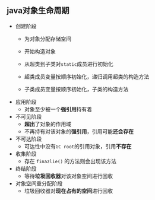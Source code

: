 ## java对象生命周期
* 创建阶段
    * 为对象分配存储空间
    
    * 开始构造对象
    * 从超类到子类对`static`成员进行初始化 
    * 超类成员变量按顺序初始化，递归调用超类的构造方法
    * 子类成员变量按顺序初始化，子类的构造方法
* 应用阶段
    * 对象至少被一个**强引用**持有着 
* 不可见阶段
    * **超出**了对象的作用域
    * 不再持有对该对象的**强引用**，引用可能**还会存在**
* 不可达阶段
    * 可达性中没有`GC root`的引用对象，引用**不存在**
* 收集阶段
    * 存在 `finazlie()` 的方法则会出现该方法
* 终结阶段
    * 等待**垃圾回收器**对该对象空间进行回收 
* 对象空间重分配阶段
    * 垃圾回收器对**现在占有的空间**进行回收

